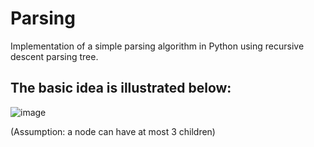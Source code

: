 # Parsing
Implementation of a simple parsing algorithm in Python using recursive descent parsing tree.

## The basic idea is illustrated below:

![image](https://user-images.githubusercontent.com/66127211/185623464-4cf268c1-4a44-4c9e-88e2-d06bce8b0017.png)

(Assumption: a node can have at most 3 children)
